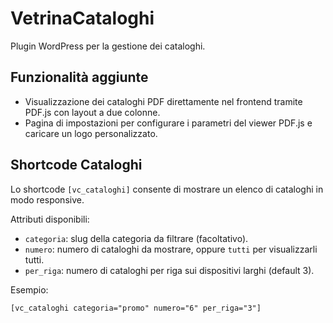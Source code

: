 # VetrinaCataloghi
Plugin WordPress per la gestione dei cataloghi.

## Funzionalità aggiunte

- Visualizzazione dei cataloghi PDF direttamente nel frontend tramite PDF.js con layout a due colonne.
- Pagina di impostazioni per configurare i parametri del viewer PDF.js e caricare un logo personalizzato.

## Shortcode Cataloghi

Lo shortcode `[vc_cataloghi]` consente di mostrare un elenco di cataloghi in modo responsive.

Attributi disponibili:

- `categoria`: slug della categoria da filtrare (facoltativo).
- `numero`: numero di cataloghi da mostrare, oppure `tutti` per visualizzarli tutti.
- `per_riga`: numero di cataloghi per riga sui dispositivi larghi (default 3).

Esempio:

```
[vc_cataloghi categoria="promo" numero="6" per_riga="3"]
```
